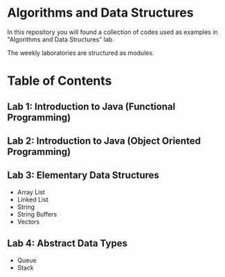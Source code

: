# Algorithms and Data Structures

In this repository you will found a collection of codes used as examples in "Algorithms and Data Structures" lab.

The weekly laboratories are structured as modules.

# Table of Contents

## Lab 1: Introduction to Java (Functional Programming)

## Lab 2: Introduction to Java (Object Oriented Programming)

## Lab 3: Elementary Data Structures 

* Array List
* Linked List
* String
* String Buffers
* Vectors

## Lab 4: Abstract Data Types

* Queue
* Stack
